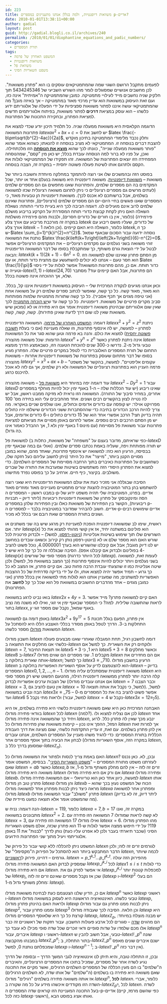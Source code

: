 ```yaml
---
id: 223
title: משוואות דיופנטיות, ולמה בגללן אנחנו מתעניינים במספרים p-אדיים?
date: 2010-01-01T13:38:11+00:00
author: gadial
layout: post
guid: http://gadial.blogli.co.il/archives/240
permalink: /2010/01/01/diophantine_equations_and_padic_numbers/
categories:
  - תורת המספרים
tags:
  - המשפט האחרון של פרמה
  - משוואות דיופנטיות
  - משוואת פל
  - משפט השאריות הסיני
---
```

לפעמים מתקבל הרושם השגוי שמה שהמתמטיקאים עוסקים בו הוא "פתרון משוואות". לכן מחשבים אנושיים שמסוגלים לומר מהו השורש השביעי של 5434245346 תוך חלקיק שניה נחשבים מייד לעילויי מתמטיקה. כמובן שהמתמטיקה ה"אמיתית" אינה כזו, ועם זאת העיסוק במשוואות הוא עדיין מרכזי מאוד במתמטיקה &#8211; אך באיזה מובן? מה שהמתמטיקאי עושה איננו לפתור משוואות ספציפיות על ידי הפעלה של אלגוריתם ידוע כלשהו &#8211; הוא עוסק במציאת **דרכים** לפתור משוואות, בפיתוח אלגוריתמים חדשים למציאת הפתרון, ובחקירת התכונות של הפתרונות.

הדוגמה הקלאסית היא משוואות ממעלה שניה. כל תלמיד תיכון יודע שכדי למצוא את פתרונות המשוואה $latex ax^{2}+bx+c=0$ יש לחשב את $latex \frac{-b\pm\sqrt{b^{2}-4ac}}{2a}$, וחלק נכבד מלימודי המתמטיקה בתיכון מוקדש להצבת דברים בנוסחה זו. המתמטיקאי לא מציב בנוסחה זו להנאתו; כשהוא אומר שהוא "פותר משוואות ממעלה שנייה", כוונתו לכך שהוא **[מוצא את הנוסחה](http://www.gadial.net/?p=110)** הזו מלכתחילה. ואכן, על פניו לא ברור למה הנוסחה עובדת בכלל; יש כאן מין "קסם", שמהנוסחה המפחידה הזו יוצאים הפתרונות של המשוואה. זהו תפקידו של המתמטיקאי לגלות את הקסם ולתרגם אותו לשיטת פעולה פשוטה יחסית &#8211; במקרה זה, הצבה בנוסחה.

בפוסט הזה ובהמשכים שלו אני רוצה להתמקד במחלקה מיוחדת וחשובה ביותר של משוואות &#8211; [משוואות דיופנטיות](http://he.wikipedia.org/wiki/%D7%9E%D7%A9%D7%95%D7%95%D7%90%D7%94_%D7%93%D7%99%D7%95%D7%A4%D7%A0%D7%98%D7%99%D7%AA). משוואה דיופנטית היא משוואה בנעלם אחד או יותר, שכל המקדמים בה הם מספרים שלמים, והפתרונות שאנו מחפשים גם הם מספרים שלמים (לעתים מרשים גם מספרים רציונליים כי ניתן לתרגם משוואה רציונלית שכזו למשוואה בשלמים, אבל ברשותכם לא אכנס לכך). משוואות דיופנטיות הן טבעיות מאוד, כי המספרים שאנו פוגשים בחיי היום-יום הם מספרים שלמים (ורציונליים), ופתרונות שאינם שלמים לרוב אינם מועילים לנו. דוגמה חביבה לכך היא בעיית כדורי התותח: נשאלת השאלה האם ניתן לקחת קבוצת כדורי תותח המסודרת על הקרקע בריבוע מושלם (כלומר, אין בו חורים של כדורים חסרים), ולבנות מהם פירמידה מושלמת (פירמידה במקרה זה מורכבת מריבוע עם אורך צלע $latex k$ של כדורים, שעליו מושם ריבוע עם אורך צלע $latex k-1$ וכן הלאה). כלומר, השאלה היא האם קיימים $latex k,n$ כך ש-$latex \sum_{i=1}^{k}i^{2}=n^{2}$. נוסחה ידועה עבור הסכום שבאגף שמאל נותנת את המשוואה $latex \frac{k\left(k+1\right)\left(2k+1\right)}{6}-n^{2}=0$. זוהי משוואה בשני נעלמים עם מקדמים רציונליים &#8211; את המקדמים הרציונליים אפשר לבטל על ידי הוצאת גורם משותף, כך שמתקבלת בסופו של דבר המשוואה הדיופנטית הבאה: $latex k\left(k+1\right)\left(2k+1\right)-6n^{2}=0$. מן הסתם פתרון שאיננו שלם למשוואה הזו הוא חסר טעם &#8211; אנחנו לא יכולים להשתעשע עם מחצית כדור תותח, או עם $latex \frac{1}{\pi}$ כדור תותח. אם כן, מהם פתרונות המשוואה? אפשר לגלות על ידי ניסוי וטעייה ש-$latex \left(1,1\right)$ ו-$latex \left(24,70\right)$ הם פתרונות, אבל האם קיימים עוד? מסתבר שלא, אך ההוכחה אינה פשוטה בכלל.

וכאן אנחנו מגיעים לנקודה המרכזית שלי &#8211; העיסוק במשוואות דיופנטיות איננו קל, בכלל. הוא מאוד, מאוד קשה. כל כך קשה, שאפשר לכתוב ספרים שלמים רק על משוואה אחת (אני טיפה מגזים אך תכף אסביר). כל כך קשה שתורות מתמטיות שלמות מפותחות סביב מקרים פרטיים של משוואות. דיופנטיות. כל כך קשה עד ש[יש הוכחה מתמטית](http://he.wikipedia.org/wiki/%D7%94%D7%91%D7%A2%D7%99%D7%94_%D7%94%D7%A2%D7%A9%D7%99%D7%A8%D7%99%D7%AA_%D7%A9%D7%9C_%D7%94%D7%99%D7%9C%D7%91%D7%A8%D7%98) לכך שאין שום אלגוריתם שבהינתן משוואה דיופנטית אומר אם היא פתירה או לא (ומכאן שיש משוואות שאין לנו שום דרך לדעת שאינן פתירות). קשה, קשה, קשה.

דוגמה: [המשפט האחרון של פרמה](http://he.wikipedia.org/wiki/%D7%94%D7%9E%D7%A9%D7%A4%D7%98_%D7%94%D7%90%D7%97%D7%A8%D7%95%D7%9F_%D7%A9%D7%9C_%D7%A4%D7%A8%D7%9E%D7%94). המשוואה הדיופנטית $latex x^{2}+y^{2}=z^{2}$ ניתנת לפתרון &#8211; למעשה, יש לה אינסוף פתרונות, וזו שאלה מעניינת (אם כי בעלת [תשובה פשוטה יחסית](http://www.gadial.net/?p=172)) למצוא את כולם. והנה בא פרמה וטען שהוא סגר את כל המשוואות הדומות: שכל משוואה מהצורה $latex x^{n}+y^{n}=z^{n}$ אינה ניתנת לפתרון כאשר $latex n$ טבעי גדול מ-2. נדרשו כ-300 שנים להוכחת הטענה הזו, כשבאמצע הדרך מומצא התחום של תורת המספרים האלגברית כדי לטפל במקרים פרטיים שלה. הפתרון מגיע בסופו של דבר מתחום שעוסק בפתרונות של משוואות דיופנטיות אחרות &#8211; משוואות מהצורה $latex y^{2}=x^{3}+ax+b$ &#8211; "עקומים אליפטיים". למעשה, בהקשר של משפט פרמה העניין הוא בפתרונות רציונליים של המשוואה ולא רק שלמים, אך גם לזה לא אוכל להיכנס כרגע.

עוד דוגמה יפה במיוחד היא [משוואת פל](http://he.wikipedia.org/wiki/%D7%9E%D7%A9%D7%95%D7%95%D7%90%D7%AA_%D7%A4%D7%9C) &#8211; משוואה מהצורה $latex x^{2}-Dy^{2}=1$ עבור $latex D$ שאינו ריבוע (יש עוד הכללות שלה &#8211; ה-1 באגף ימין יכול להיות מוחלף במספרים אחרים, במחיר סיבוך של התורה). המשוואה הזו נראית לא מזיקה ממבט ראשון, אבל יש לה נטייה לצוץ בהקשרים רבים ושונים. אחד מהחביבים עלי הוא בחידה מס' 100 מפרויקט אוילר: יש קופסה עם כדורים אדומים וכחולים, ואנו שולפים שניים באקראי. מה צריך להיות הרכב הכדורים בתיבה כדי שההסתברות ששני הכדורים שישלפו יהיו כחולים תהיה בדיוק חצי? הרכב אפשרי אחד הוא של 15 כדורים כחולים ו-6 כדורים אדומים, אבל יש מן הסתם הרכבים רבים נוספים. אפשר לתרגם באופן מסויים את מציאתם למציאת פתרונות עבור משוואת פל מסויימת (עם מינוס 1 באגף ימין ולא 1, אך ההבדל כאמור אינו כה גדול).

למשוואת פל (כפי שראיתם, מדובר בעצם על "משפחה" של משוואות, כתלות ב-$latex D$ ואולי גם במה שבאגף ימין) יש תורה מפותחת ויפה, שעליה באמת נכתבו ספרים שלמים. בבסיסה, הרעיון הוא כזה: למשוואה יש אינסוף פתרונות, שאחד מהם, שהוא במובן מסויים הקטן ביותר, "מייצר" את כל היתר (ניתן לחשוב עליהם כעל חזקה שלו, כשחושבים על הפתרונות כאיברים בתוך הרחבה מסויימת של המספרים השלמים). כדי למצוא את הפתרון היסודי הזה משתמשים בשיטות שמערבות את התורה של שברים משולבים. בקיצור, כיף חיים. ארחיב על כך בפוסט נפרד מתישהו.

הסיבה שבגללה אני מזכיר כעת את עולם המשוואות הדיופנטיות היא שאני רוצה להשתמש בהן בתור המוטיבציה להצגת יצורים מתמטיים מעניינים מאוד ומוזרים מאוד במבט ראשון &#8211; המספרים ה-p-אדיים. בפרט, המוטיבציה שלי תהיה משפט ידוע של הסה ומינקובסקי על פתרון של משוואות דיופנטיות ריבועיות (ליתר דיוק &#8211; תבניות ריבועיות), הקושר בין הפתירות של משוואות כאלו ובין הפתירות שלהן במספרים p-אדיים. חשוב להבהיר שמדובר במוטיבציה בלבד &#8211; למספרים ה-p-אדיים שימושים רבים ושונים בתורת המספרים שאת רובם אני בכלל לא מכיר.

ראשית, שימו לב שמשוואה דיופנטית הופכת למעניינת רק מרגע שיש בה שני משתנים או יותר. אם $latex p\left(x\right)$ הוא פולינום במשתנה יחיד, אז אין קושי מהותי למצוא את כל השורשים שלו תוך שימוש בשיטות אנליטיות ([ניוטון-רפסון](http://www.gadial.net/?p=86), למשל) &#8211; ולבדוק פרטנית לכל שורש האם הוא מספר שלם או לא (ניוטון-רפסון נותן רק קירוב וכשאנו עובדים במחשב יש לנו דיוק מוגבל; אבל אם קיבלנו שהשורש הוא בערך 4.0000001, נוכל פשוט להציב 4 בפולינום ולבדוק אם קיבלנו אפס). הסיבה שבגללה זה כל כך קל היא שיש ל-$latex p\left(x\right)$ מספר סופי של שורשים (לכל היותר כדרגת $latex p$). לעומת זאת, למשוואה בשני נעלמים ויותר יכולים להיות אינסוף פתרונות (כך המצב במשוואת פל, למשל) ולכן שיטה אנליטית כמו זו שהצעתי עובדת הרבה פחות טוב. אם קיים פתרון, אז המצב לא כל כך גרוע &#8211; תמיד אפשר יהיה למצוא אותו, ולו על ידי בדיקה סדרתית של כל ההצבות האפשריות למשתנים; מה שמעניין אותנו הוא לגלות מתי למשוואה אין בכלל פתרון (אני כמובן מגזים &#8211; אחד מהדברים החשובים במשוואת פל הוא שכל כך קל **לחשב** את הפתרונות).

בואו נביט לרגע במשוואה $latex 2x+4y=3$. האם קיים למשוואה פתרון? מייד אפשר לראות שהתשובה שלילית. למה? כי המספר שבאגף ימין אי זוגי, ואילו לא משנה מה נציב בתור $latex x,y$ באגף שמאל, נקבל שם מספר זוגי.

באופן דומה גם למשוואה $latex 3x^{2}+9y^{17}=5$ אין פתרון, הפעם בגלל תכונת התחלקות ב-3. הדרך לטפל באופן מסודר בכללי האצבע הללו היא להסתכל על המשוואות [מודולו](http://he.wikipedia.org/wiki/%D7%97%D7%A9%D7%91%D7%95%D7%9F_%D7%9E%D7%95%D7%93%D7%95%D7%9C%D7%A8%D7%99) מספר כלשהו $latex n$.

חשבון מודולו $latex n$ דומה לחשבון רגיל, תחת המגבלה שאחרי שאנו מבצעים פעולה כלשהי אנו מחלקים את התוצאה ב-$latex n$ ולוקחים רק את השארית. כך למשל אם $latex n=7$, אז תוצאת החיבור $latex 5+3$ היא 1, כי $latex 5+3=8$ וכאשר מחלקים $latex 8$ ב-$latex 7$ מקבלים 1. שני מספרים הם שווים מודולו $latex n$ אם הם מחזירים את אותה שארית בחלוקה ב-$latex n$; כך למשל $latex 3\equiv\_{7}10$. הרעיון בחשבון מודולו $latex n$ הוא להצטמצם לדיון על אוסף השאריות האפשריות בחלוקה ב-$latex n$ &#8211; בדיוק המספרים $latex 0,1,2,\dots,n-1$. משוואה דיופנטית שמסתכלים עליה מודולו $latex n$ היא קלה הרבה יותר לפתרון ממשוואה דיופנטית רגילה, מהטעם הפשוט שיש רק מספר סופי של הצבות ערכים אפשריות לבדוק (אם אנחנו עובדים מודולו $latex n=7$ וכבר הצבנו $latex x=3$, אין טעם להציב גם $latex x=10$ למשל, כי נקבל את אותה תוצאה). למשל, הבה ונביט במשוואה $latex 3x\equiv\_{7}5$ &#8211; אפשר פשוט להציב בה את כל המספרים מ-0 ועד $latex 6$ ולראות מתי נקבל 5 (למשל, עבור $latex x=4$ נקבל ש-$latex 3x=12\equiv_{7}5$).

האבחנה המרכזית כאן היא שאם משוואה דיופנטית כלשהי היא פתירה בשלמים, אז היא בוודאי פתירה מודולו $latex n$ לכל $latex n$ (למה?). לכן אם נצליח למצוא ולו $latex n$ אחד ויחיד כך שהמשוואה אינה פתירה מודולו $latex n$, ינבע מכך שאין לה פתרון כלל. לרוע המזל, ההפך אינו נכון &#8211; קיימות משוואות שהן פתירות מודולו כל $latex n$ אך למרות זאת אין להן פתרון בשלמים. עם זאת, זו עדיין התקדמות כלשהי, שגם מציגה את דרך העבודה הכללית בתורת המספרים: כדי להגיד משהו מעניין על המספרים השלמים, אנחנו עוברים לבחון את הבעיה בתוך אוסף מספרים אחר (במקרה הזה, אוסף השאריות מודולו $latex n$, שמסומן בדרך כלל ב-$latex \mathbb{Z}_{n}$).

האם באמת צריך לנסות ולפתור את המשוואה מודולו כל $latex n$? ובכן, לא. כאן נכנס לעזרתנו משפט מתורת המספרים &#8211; "[משפט השאריות הסיני](http://www.gadial.net/?p=88)". בבסיסו, המשפט אומר שאם $latex n=ab$ כאשר $latex a,b$ זרים זה לזה &#8211; אין להם מחלק משותף גדול מ-1, אז משוואה היא פתירה מודולו $latex n$ אם ורק אם היא פתירה מודולו $latex a$ ופתירה מודולו $latex b$. למעשה, כיוון אחד כאן הוא טריוויאלי &#8211; אם המשוואה פתירה מודולו $latex n$ אותו פתרון טוב הן מודולו $latex a$ והן מודולו $latex b$ &#8211; הכוח של המשפט נעוץ בכך שהוא מראה כיצד ניתן לבנות מפתרון אחד למשוואה מודולו $latex a$ ומפתרון אחר למשוואה מודולו $latex b$ פתרון "משולב" עבור המשוואה מודולו $latex n$ (ליתר דיוק, זה לא בדיוק מה שהמשפט אומר אלא תוצאה כמעט מיידית שלו).

הנה דוגמה: נניח ש-$latex n=119$, כלומר $latex a=7,b=17$ במקרה זה, ואנו מתבוננים במשוואה $latex x^{2}=2$. לא קשה לראות שמודולו 7 המשוואה הזו פתירה עם $latex x=3$, ואילו מודולו 17 המשוואה הזו פתירה עם $latex x=6$. מהו הפתרון מודולו 119? על ידי חיפוש ממצה אפשר לגלות ש-11 הוא פתרון שכזה, אולם משפט השאריות הסיני (שכבר תיארתי בעבר ולכן לא אפרט עליו כעת) נותן לדרך "לבנות" את 11 באופן אלגוריתמי ויעיל מתוך שני הפתרונות הידועים.

המשפט ניתן להכללה ללא קושי עבור כל פירוק של $latex n$ לגורמים זרים זה לזה; ולכן הדבר המתבקש ביותר הוא להסתכל על הפירוק ה"מקסימלי" של $latex n$, לכמה שיותר גורמים &#8211; דהיינו, פירוק ל[ראשוניים](http://he.wikipedia.org/wiki/%D7%9E%D7%A1%D7%A4%D7%A8_%D7%A8%D7%90%D7%A9%D7%95%D7%A0%D7%99). $latex n=p\_{1}^{k\_{1}}\dots p\_{t}^{k\_{t}}$. מהפירוק הזה עולה שמספיק לבדוק האם המשוואה פתירה מודולו $latex p\_{i}^{k\_{i}}$ לכל $latex 1\le i\le t$ כדי לגלות אם היא פתירה מודולו $latex n$. אי אפשר לפרק גם את $latex p\_{i}^{k\_{i}}$ למכפלות קטנות יותר של $latex p_{i}$, שכן אז נקבל מספרים שאינם זרים זה לזה ($latex p$ ו-$latex p^{2}$ הם בעלי מחלק משותף גדול מ-1: $latex p$).

אם כן, הדיון שלנו הצטצמם כעת לבחינת משוואות מודלו $latex p^{n}$ כאשר $latex p$ ראשוני ו-$latex n$ טבעי כלשהו. האינטואיציה הראשונה היא לעסוק במשוואה מודולו $latex p$, ולראות האם בהינתן פתרון מודולו $latex p$ ניתן לבנות ממנו פתרון גם עבור מודולו $latex p^{2}$, וממנו פתרון עבור $latex p^{3}$ וכן הלאה. הסיבה לכך שעבודה מודולו $latex p$ היא קורצת כל כך היא שלאוסף המספרים מודולו $latex p$, $latex \mathbb{Z}_{p}$, יש מבנה מוצלח במיוחד: הם מהווים [שדה](http://he.wikipedia.org/wiki/%D7%A9%D7%93%D7%94_%28%D7%9E%D7%91%D7%A0%D7%94_%D7%90%D7%9C%D7%92%D7%91%D7%A8%D7%99%29) &#8211; סגורים לכל ארבע פעולות החשבון. עבור חזקות של ראשוניים זה כבר לא עובד כך (אלו מכם שלמדו על שדות סופיים ודאי זוכרים שכל שדה סופי מכיל $latex p^{n}$ איברים, עבור $latex p$ ראשוני ו-$latex n$ טבעי, אבל חשוב להבין ש-$latex \mathbb{F}\_{p^{n}}$ שונה במבנהו מהקבוצה $latex \mathbb{Z}\_{p^{n}}$; בתור התחלה, ב-$latex \mathbb{Z}\_{p^{n}}$ ישנם איברים שונים מאפס שמכפלתם נותנת 0, למשל $latex p$ ו-$latex p^{n-1}$; ב-$latex \mathbb{F}\_{p^{n}}$ אין דבר כזה).

ובכן, זו התחלה טובה, והיא תיתן לנו אינטואיציה לגבי המשך הדרך &#8211; ובסופה של הדרך נגיע לשדה אחר של מספרים, שמכיל בתוכו את המספרים הרציונליים, והאיברים ה"שלמים" בו הם מעין הכללה של המספרים השלמים הרגילים, ואשר מקיים את התכונה שאם משוואה היא פתירה בו בשלמים (ה"שלמים" של אותו שדה, לא השלמים הרגילים) אז אותה משוואה פתירה בשלמים "רגילים" מודולו $latex p^{n}$, **לכל** $latex n$. כלומר, אברי השדה הזו מקודדים איכשהו מידע על כל מה שקורה ב-$latex \mathbb{Z}_{p^{n}}$, לכל $latex n$. לשדה בעל התכונה המעניינת הזו קוראים שדה המספרים ה-p-אדיים (כפי שהשם מרמז, קיים כזה לכל $latex p$ ראשוני), ואותו אציג בפוסט הבא.